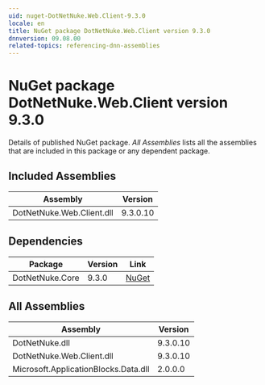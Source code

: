 ```yaml
---
uid: nuget-DotNetNuke.Web.Client-9.3.0
locale: en
title: NuGet package DotNetNuke.Web.Client version 9.3.0
dnnversion: 09.08.00
related-topics: referencing-dnn-assemblies
---
```


# NuGet package DotNetNuke.Web.Client version 9.3.0
Details of published NuGet package.
*All Assemblies* lists all the assemblies that are included in this package or any dependent package.

## Included Assemblies

|Assembly|Version|
|---|---|
|DotNetNuke.Web.Client.dll|9.3.0.10|

## Dependencies

|Package|Version|Link|
|---|---|---|
|DotNetNuke.Core|9.3.0|[NuGet](https://www.nuget.org/packages/DotNetNuke.Core/9.3.0)|

## All Assemblies

|Assembly|Version|
|---|---|
|DotNetNuke.dll|9.3.0.10|
|DotNetNuke.Web.Client.dll|9.3.0.10|
|Microsoft.ApplicationBlocks.Data.dll|2.0.0.0|


